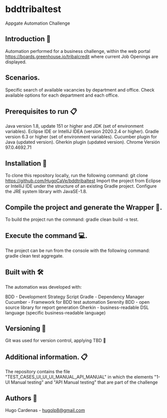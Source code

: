 # bddtribaltest
Appgate Automation Challenge

## Introduction 🚀

Automation performed for a business challenge, within the web portal https://boards.greenhouse.io/tribalcredit where current Job Openings are displayed.

## Scenarios.

Specific search of available vacancies by department and office.
Check available options for each department and each office.

## Prerequisites to run 📋

Java version 1.8, update 151 or higher and JDK (set of environment variables).
Eclipse IDE or IntelliJ IDEA (version 2020.2.4 or higher).
Gradle version 6.3 or higher (set of environment variables).
Cucumber plugin for Java (updated version).
Gherkin plugin (updated version).
Chrome Versión 97.0.4692.71

## Installation 🔧

To clone this repository locally, run the following command: git clone https://github.com/HugoCaVe/bddtribaltest
Import the project from Eclipse or IntelliJ IDE under the structure of an existing Gradle project.
Configure the JRE system library with JavaSE-1.8.

## Compile the project and generate the Wrapper 🔨.

To build the project run the command: gradle clean build -x test.

## Execute the command 💻.

The project can be run from the console with the following command: gradle clean test aggregate.

## Built with 🛠

The automation was developed with:

BDD - Development Strategy
Script
Gradle - Dependency Manager
Cucumber - Framework for BDD test automation
Serenity BDD - open source library for report generation
Gherkin - business-readable DSL language (specific business-readable language)

## Versioning 📌

Git was used for version control, applying TBD 🔀

## Additional information. 📋

The repository contains the file "TEST_CASES_UI_UI_UI_MANUAL_API_MANUAL" in which the elements "1-UI Manual testing" and "API Manual
testing" that are part of the challenge

## Authors 👨

Hugo Cardenas - hugolp8@gmail.com
